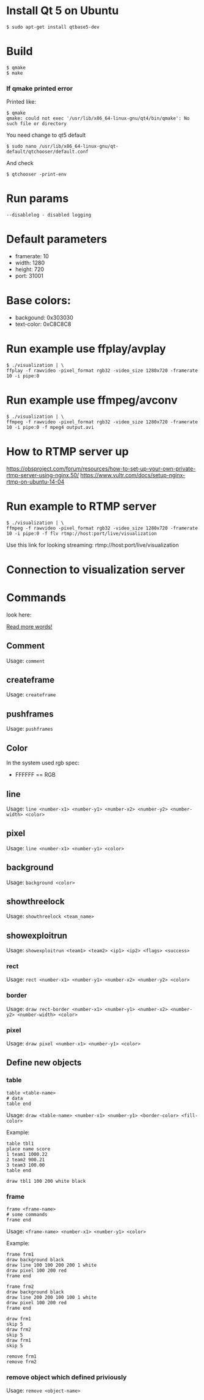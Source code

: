 # Install Qt 5 on Ubuntu

	$ sudo apt-get install qtbase5-dev

# Build
	$ qmake
	$ make

### If qmake printed error

Printed like:

	$ qmake
	qmake: could not exec '/usr/lib/x86_64-linux-gnu/qt4/bin/qmake': No such file or directory

You need change to qt5 default

	$ sudo nano /usr/lib/x86_64-linux-gnu/qt-default/qtchooser/default.conf
	
And check

	$ qtchooser -print-env

# Run params

	--disablelog - disabled logging

# Default parameters

* framerate: 10
* width: 1280
* height: 720
* port: 31001

# Base colors:

* backgound: 0x303030
* text-color: 0xC8C8C8


# Run example use ffplay/avplay

	$ ./visualization | \
	ffplay -f rawvideo -pixel_format rgb32 -video_size 1280x720 -framerate 10 -i pipe:0

# Run example use ffmpeg/avconv

	$ ./visualization | \
	ffmpeg -f rawvideo -pixel_format rgb32 -video_size 1280x720 -framerate 10 -i pipe:0 -f mpeg4 output.avi

# How to RTMP server up

https://obsproject.com/forum/resources/how-to-set-up-your-own-private-rtmp-server-using-nginx.50/
https://www.vultr.com/docs/setup-nginx-rtmp-on-ubuntu-14-04

# Run example to RTMP server

	$ ./visualization | \
	ffmpeg -f rawvideo -pixel_format rgb32 -video_size 1280x720 -framerate 10 -i pipe:0 -f flv rtmp://host:port/live/visualization
	
Use this link for looking streaming: rtmp://host:port/live/visualization

# Connection to visualization server

# Commands

look here: 

[Read more words!](COMMANDS.md)

## Comment

Usage: ```comment```

## createframe

Usage: ```createframe```

## pushframes

Usage: ```pushframes```

## Color

In the system used rgb spec:
* FFFFFF == RGB

## line

Usage: ```line <number-x1> <number-y1> <number-x2> <number-y2> <number-width> <color>```

## pixel

Usage: ```line <number-x1> <number-y1> <color>```

## background

Usage: ```background <color>```

## showthreelock

Usage: ```showthreelock <team_name>```

## showexploitrun

Usage: ```showexploitrun <team1> <team2> <ip1> <ip2> <flags> <success>```


### rect

Usage: ```rect <number-x1> <number-y1> <number-x2> <number-y2> <color>```

### border

Usage: ```draw rect-border <number-x1> <number-y1> <number-x2> <number-y2> <number-width> <color>```

### pixel

Usage: ```draw pixel <number-x1> <number-y1> <color>```

## Define new objects
### table

	table <table-name>
	# data
	table end

Usage: ```draw <table-name> <number-x1> <number-y1> <border-color> <fill-color>```

Example:
	
	table tbl1
	place name score
	1 team1 1000.22
	2 team2 900.21
	3 team3 100.00
	table end
	
	draw tbl1 100 200 white black

### frame

	frame <frame-name>
	# some commands
	frame end

Usage: ```<frame-name> <number-x1> <number-y1> <color>```

Example:

	frame frm1
	draw background black
	draw line 100 100 200 200 1 white
	draw pixel 100 200 red
	frame end
	
	frame frm2
	draw background black
	draw line 200 200 100 100 1 white
	draw pixel 100 200 red
	frame end
	
	draw frm1
	skip 5
	draw frm2
	skip 5
	draw frm1
	skip 5
	
	remove frm1
	remove frm2

### remove object which defined priviously

Usage: ```remove <object-name>```
